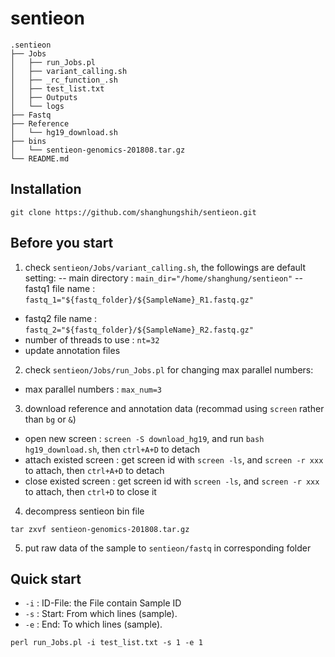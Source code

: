 # sentieon

    .sentieon
    ├── Jobs    
    │   ├── run_Jobs.pl
    │   ├── variant_calling.sh
    │   ├── _rc_function_.sh
    │   ├── test_list.txt
    │   ├── Outputs
    │   └── logs
    ├── Fastq                   
    ├── Reference
    │   └── hg19_download.sh
    ├── bins    
    │   └── sentieon-genomics-201808.tar.gz
    └── README.md

## Installation
``` shell
git clone https://github.com/shanghungshih/sentieon.git
```

## Before you start
1. check `sentieon/Jobs/variant_calling.sh`, the followings are default setting:
  -- main directory : `main_dir="/home/shanghung/sentieon"`
  -- fastq1 file name : `fastq_1="${fastq_folder}/${SampleName}_R1.fastq.gz"`
  - fastq2 file name : `fastq_2="${fastq_folder}/${SampleName}_R2.fastq.gz"`
  - number of threads to use : `nt=32`
  - update annotation files

2. check `sentieon/Jobs/run_Jobs.pl` for changing max parallel numbers:
  - max parallel numbers : `max_num=3`

3. download reference and annotation data (recommad using `screen` rather than `bg` or `&`)
  - open new screen : `screen -S download_hg19`, and run `bash hg19_download.sh`, then `ctrl+A+D` to detach
  - attach existed screen : get screen id with `screen -ls`, and `screen -r xxx` to attach, then `ctrl+A+D` to detach
  - close existed screen : get screen id with `screen -ls`, and `screen -r xxx` to attach, then `ctrl+D` to close it

4. decompress sentieon bin file
``` shell
tar zxvf sentieon-genomics-201808.tar.gz
```

5. put raw data of the sample to `sentieon/fastq` in corresponding folder 

## Quick start
* `-i` : ID-File: the File contain Sample ID
* `-s` : Start: From which lines (sample).
* `-e` : End: To which lines (sample).
``` shell
perl run_Jobs.pl -i test_list.txt -s 1 -e 1
```

